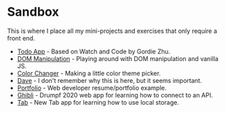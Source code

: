 # Sandbox

This is where I place all my mini-projects and exercises that only require a front end.

- [Todo App](https://taniarascia.github.io/sandbox/todo) - Based on Watch and Code by Gordie Zhu.
- [DOM Manipulation](https://taniarascia.github.io/sandbox/dom) - Playing around with DOM manipulation and vanilla JS.
- [Color Changer](https://taniarascia.github.io/sandbox/colors) - Making a little color theme picker.
- [Dave](https://taniarascia.github.io/sandbox/dave) - I don't remember why this is here, but it seems important.
- [Portfolio](https://taniarascia.github.io/sandbox/portfolio) - Web developer resume/portfolio example.
- [Ghibli](https://byrnesz.github.io/sandbox/ghibli) - Drumpf 2020 web app for learning how to connect to an API.
- [Tab](https://taniarascia.github.io/sandbox/tab) - New Tab app for learning how to use local storage.
